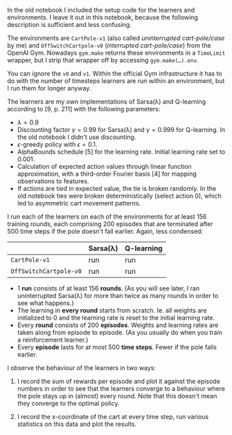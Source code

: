 In the old notebook I included the setup code for the learners and environments.
I leave it out in this notebook, because the following description is sufficient
and less confusing.

The environments are `CartPole-v1` (also called *uninterrupted cart-pole/case*
by me) and `OffSwitchCartpole-v0` (*interrupted cart-pole/case*) from the OpenAI
Gym. Nowadays `gym.make` returns these environments in a `TimeLimit` wrapper,
but I strip that wrapper off by accessing `gym.make(…).env`.

You can ignore the `v0` and `v1`. Within the official Gym infrastructure it has
to do with the number of timesteps learners are run within an environment, but I
run them for longer anyway.

The learners are my own implementations of Sarsa(λ) and Q-learning according to
[9, p. 211] with the following parameters:

- $\lambda = 0.9$
- Discounting factor $\gamma = 0.99$ for Sarsa(λ) and $\gamma = 0.999$ for
  Q-learning. In the old notebook I didn't use discounting.
- $\epsilon$-greedy policy with $\epsilon = 0.1$.
- AlphaBounds schedule [5] for the learning rate. Initial learning rate set to
  $0.001$.
- Calculation of expected action values through linear function approximation,
  with a third-order Fourier basis [4] for mapping observations to features.
- If actions are tied in expected value, the tie is broken randomly. In the old
  notebook ties were broken deterministically (select action 0), which led to
  asymmetric cart movement patterns.

I run each of the learners on each of the environments for at least 156 training
rounds, each comprising 200 episodes that are terminated after 500 time steps if
the pole doesn't fall earlier. Again, less condensed:

|                      |Sarsa(λ)|Q-learning|
|----------------------|--------|----------|
|`CartPole-v1`         |run     |run       |
|`OffSwitchCartpole-v0`|run     |run       |

 * 1 **run** consists of at least 156 **rounds**. (As you will see later, I ran
   uninterrupted Sarsa(λ) for more than twice as many rounds in order to see
   what happens.)
 * The learning in **every round** starts from scratch. Ie. all weights are
   initialized to 0 and the learning rate is reset to the initial learning rate.
 * Every **round** consists of 200 **episodes**. Weights and learning rates are
   taken along from episode to episode. (As you usually do when you train a
   reinforcement learner.)
 * Every **episode** lasts for at most 500 **time steps**. Fewer if the pole
   falls earlier.

I observe the behaviour of the learners in two ways:

  1. I record the sum of rewards per episode and plot it against the episode
  numbers in order to see that the learners converge to a behaviour where the
  pole stays up in (almost) every round. Note that this doesn't mean they
  converge to the optimal policy.

  2. I record the x-coordinate of the cart at every time step, run various
  statistics on this data and plot the results.

